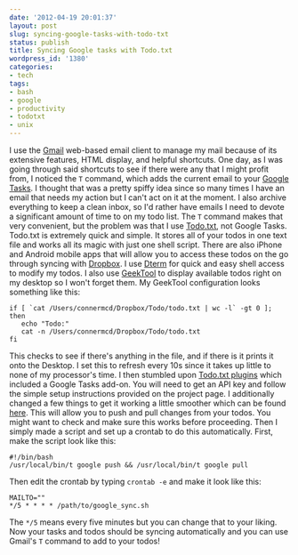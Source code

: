 ```yaml
---
date: '2012-04-19 20:01:37'
layout: post
slug: syncing-google-tasks-with-todo-txt
status: publish
title: Syncing Google tasks with Todo.txt
wordpress_id: '1380'
categories:
- tech
tags:
- bash
- google
- productivity
- todotxt
- unix
---
```


I use the [Gmail](https://accounts.google.com/SignUp?service=mail&continue=http%3A%2F%2Fmail.google.com%2Fmail%2Fe-11-b2c8e95d0c9cadf4d73c30ebee555-0902a9504a36824ab8103148af536a314bb03002) web-based email client to manage my mail because of its extensive features, HTML display, and helpful shortcuts. One day, as I was going through said shortcuts to see if there were any that I might profit from, I noticed the `T` command, which adds the current email to your [Google Tasks](https://mail.google.com/mail/help/tasks/*). I thought that was a pretty spiffy idea since so many times I have an email that needs my action but I can't act on it at the moment. I also archive everything to keep a clean inbox, so I'd rather have emails I need to devote a significant amount of time to on my todo list. The `T` command makes that very convenient, but the problem was that I use [Todo.txt](http://todotxt.com/), not Google Tasks.
Todo.txt is extremely quick and simple. It stores all of your todos in one text file and works all its magic with just one shell script. There are also iPhone and Android mobile apps that will allow you to access these todos on the go through syncing with [Dropbox](https://www.dropbox.com/). I use [Dterm](http://decimus.net/DTerm) for quick and easy shell access to modify my todos. I also use [GeekTool](http://projects.tynsoe.org/en/geektool/) to display available todos right on my desktop so I won't forget them. My GeekTool configuration looks something like this:

```
if [ `cat /Users/connermcd/Dropbox/Todo/todo.txt | wc -l` -gt 0 ]; then
   echo "Todo:"
   cat -n /Users/connermcd/Dropbox/Todo/todo.txt
fi
```

This checks to see if there's anything in the file, and if there is it prints it onto the Desktop. I set this to refresh every 10s since it takes up little to none of my processor's time. I then stumbled upon [Todo.txt plugins](https://github.com/ginatrapani/todo.txt-cli/wiki/Todo.sh-Add-on-Directory) which included a Google Tasks add-on. You will need to get an API key and follow the simple setup instructions provided on the project page. I additionally changed a few things to get it working a little smoother which can be found [here](https://github.com/connermcd/todo.txt-cli/blob/master/.todo.actions.d/google). This will allow you to push and pull changes from your todos. You might want to check and make sure this works before proceeding. Then I simply made a script and set up a crontab to do this automatically. First, make the script look like this:

```
#!/bin/bash
/usr/local/bin/t google push && /usr/local/bin/t google pull
```

Then edit the crontab by typing `crontab -e` and make it look like this:    

```
MAILTO=""
*/5 * * * * /path/to/google_sync.sh
```

The `*/5` means every five minutes but you can change that to your liking. Now your tasks and todos should be syncing automatically and you can use Gmail's `T` command to add to your todos!
